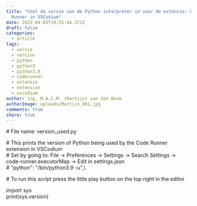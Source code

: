 ```yaml
---
title: "Stel de versie van de Python interpreter in voor de extensie: Code
  Runner in VSCodium"
date: 2022-04-03T19:55:44.371Z
draft: false
categories:
  - article
tags:
  - versie
  - version
  - python
  - python3
  - python3.9
  - coderunner
  - extensie
  - extension
  - vscodium
author: ing. M.A.C.M. (Martijn) van den Boom
authorImage: uploads/Martijn_001.jpg
comments: true
share: true
---
```

\# File name: version_used.py

\# This prints the version of Python being used by the Code Runner extension in VSCodium\
\# Set by going to: File -> Preferences -> Settings -> Search Settings -> code-runner.executorMap -> Edit in settings.json\
\# "python": "/bin/python3.9 -u",\

\# To run this script press the little play button on the top right in the editor

import sys\
print(sys.version)